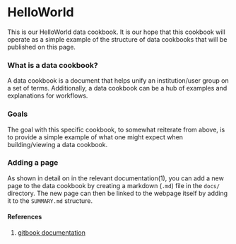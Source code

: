 # HelloWorld

This is our HelloWorld data cookbook. It is our hope that this cookbook will operate as a simple example of the structure of data cookbooks that will be published on this page.

### What is a data cookbook?

A data cookbook is a document that helps unify an institution/user group on a set of terms. Additionally, a data cookbook can be a hub of examples and explanations for workflows.

### Goals

The goal with this specific cookbook, to somewhat reiterate from above, is to provide a simple example of what one might expect when building/viewing a data cookbook.

### Adding a page

As shown in detail on in the relevant documentation(1), you can add a new page to the data cookbook by creating a markdown (`.md`) file in the `docs/` directory. The new page can then be linked to the webpage itself by adding it to the `SUMMARY.md` structure.


#### References
1. [gitbook documentation](https://toolchain.gitbook.com/pages.html)
